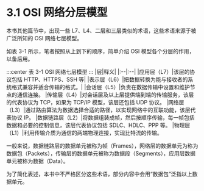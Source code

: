 # 3.1 OSI 网络分层模型

本书其他篇节中，出现一些 L7、L4、二层和三层类似的术语，这些术语来源于被广泛所知的 OSI 网络七层模型。

如表 3-1 所示，笔者按照从上到下的顺序，简单介绍 OSI 模型各个分层的作用，以备后用。

:::center
表 3-1 OSI 网络七层模型
:::
|层|释义|
|:--|:--|
|应用层（L7）|该层的协议包括 HTTP、HTTPS、SSH 等|
|表示层（L6）|把数据转换为能与接收者的系统格式兼容并适合传输的格式。|
|会话层（L5）|负责在数据传输中设置和维护节点的通信连接。
|传输层（L4）|对会话层及以上层提供端到端的传输服务，该层的代表协议为 TCP，如果为 TCP/IP 模型，该层还包括 UDP 协议。
|网络层（L3）|通过路由算法为数据选择合适的路径，以实现网络中的互联功能，该层代表协议 IP。
|数据链路层（L2）|将数据组装成帧，然后按顺序传输，每一帧包括数据和必要的控制信息，该层代表协议包括 SDLC、HDLC、PPP 等。
|物理层（L1）|利用传输介质为通信的两端物理连接，实现比特流的传输。

一般来说，数据链路层的数据单元被称为帧（Frames），网络层的数据单元为称为数据包（Packets），传输层的数据单元被称为数据段（Segments），应用层数据单元被称为数据（Data）。

为了简化表述，本书中不严格区分这些术语，部分内容中会用“数据包”泛指以上数据单元。

